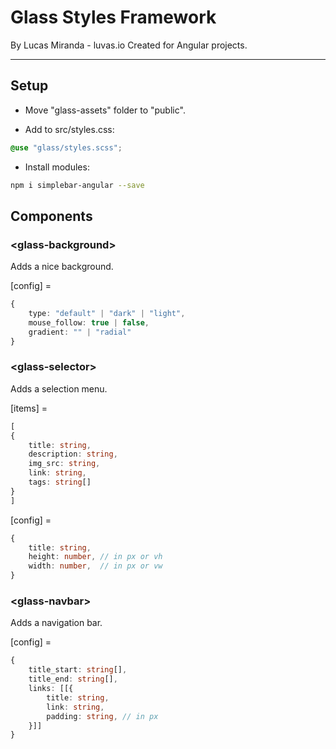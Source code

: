 # Glass Styles Framework
By Lucas Miranda - luvas.io
Created for Angular projects.

---

## Setup

- Move "glass-assets" folder to "public".

- Add to src/styles.css:
```scss
@use "glass/styles.scss";
```

- Install modules:
```bash
npm i simplebar-angular --save
```

## Components

### \<glass-background>
Adds a nice background.

[config] =
```typescript
{
    type: "default" | "dark" | "light",
    mouse_follow: true | false,
    gradient: "" | "radial"
}
```

### \<glass-selector>
Adds a selection menu.

[items] =
```typescript
[
{
    title: string,
    description: string,
    img_src: string,
    link: string,
    tags: string[]
}
]
```
[config] =
```typescript
{
    title: string,
    height: number, // in px or vh
    width: number,  // in px or vw
}
```

### \<glass-navbar>
Adds a navigation bar.

[config] =
```typescript
{
    title_start: string[],
    title_end: string[],
    links: [[{
        title: string,
        link: string,
        padding: string, // in px
    }]]
}
```

